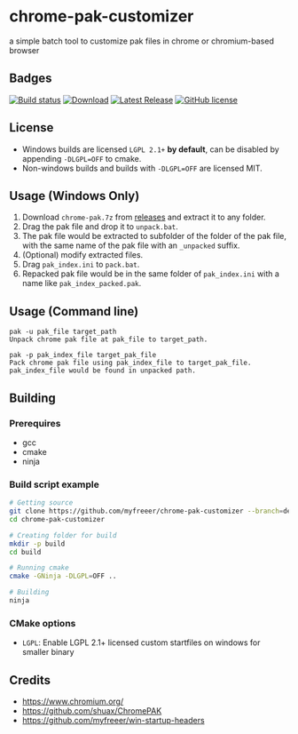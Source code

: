 # chrome-pak-customizer
a simple batch tool to customize pak files in chrome or chromium-based browser  

## Badges
[![Build status](https://ci.appveyor.com/api/projects/status/4ji3guqh4yyjfiaa?svg=true)](https://ci.appveyor.com/project/myfreeer/chrome-pak-customizer)
[![Download](https://img.shields.io/github/downloads/myfreeer/chrome-pak-customizer/total.svg)](https://github.com/myfreeer/chrome-pak-customizer/releases)
[![Latest Release](https://img.shields.io/github/release/myfreeer/chrome-pak-customizer.svg)](https://github.com/myfreeer/chrome-pak-customizer/releases/latest)
[![GitHub license](https://img.shields.io/github/license/myfreeer/chrome-pak-customizer.svg)](LICENSE)     

## License
* Windows builds are licensed `LGPL 2.1+` **by default**, can be disabled by appending `-DLGPL=OFF` to cmake.
* Non-windows builds and builds with `-DLGPL=OFF` are licensed MIT.

## Usage (Windows Only)
1. Download `chrome-pak.7z` from [releases](https://github.com/myfreeer/chrome-pak-customizer/releases) and extract it to any folder.
2. Drag the pak file and drop it to `unpack.bat`.
3. The pak file would be extracted to subfolder of the folder of the pak file, 
with the same name of the pak file with an `_unpacked` suffix.
4. (Optional) modify extracted files.
5. Drag `pak_index.ini` to `pack.bat`.
6. Repacked pak file would be in the same folder of `pak_index.ini` with a name like `pak_index_packed.pak`.

## Usage (Command line)
```
pak -u pak_file target_path
Unpack chrome pak file at pak_file to target_path.

pak -p pak_index_file target_pak_file
Pack chrome pak file using pak_index_file to target_pak_file.
pak_index_file would be found in unpacked path.
```

## Building
### Prerequires
* gcc
* cmake
* ninja

### Build script example
```bash
# Getting source
git clone https://github.com/myfreeer/chrome-pak-customizer --branch=develop --depth=1
cd chrome-pak-customizer

# Creating folder for build
mkdir -p build
cd build

# Running cmake
cmake -GNinja -DLGPL=OFF ..

# Building
ninja
```
### CMake options
* `LGPL`: Enable LGPL 2.1+ licensed custom startfiles on windows for smaller binary

## Credits
* https://www.chromium.org/
* https://github.com/shuax/ChromePAK
* https://github.com/myfreeer/win-startup-headers
